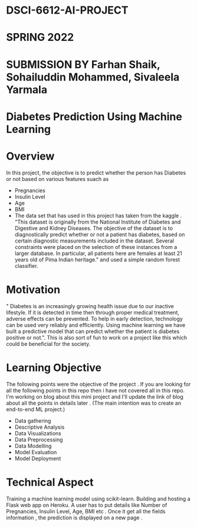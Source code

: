 # DSCI-6612-AI-PROJECT 

# SPRING 2022

# SUBMISSION BY Farhan Shaik, Sohailuddin Mohammed, Sivaleela Yarmala

# Diabetes Prediction Using Machine Learning  

# Overview
In this project, the objective is to predict whether the person has Diabetes or not based on various features suach as

- Pregnancies
- Insulin Level
- Age
- BMI
- The data set that has used in this project has taken from the kaggle . "This dataset is originally from the National Institute of Diabetes and Digestive and Kidney Diseases. The objective of the dataset is to diagnostically predict whether or not a patient has diabetes, based on certain diagnostic measurements included in the dataset. Several constraints were placed on the selection of these instances from a larger database. In particular, all patients here are females at least 21 years old of Pima Indian heritage." and used a simple random forest classifier.

# Motivation
" Diabetes is an increasingly growing health issue due to our inactive lifestyle. If it is detected in time then through proper medical treatment, adverse effects can be prevented. To help in early detection, technology can be used very reliably and efficiently. Using machine learning we have built a predictive model that can predict whether the patient is diabetes positive or not.". This is also sort of fun to work on a project like this which could be beneficial for the society.

# Learning Objective
  The following points were the objective of the project . If you are looking for all the following points in this repo then i have not covered all in this repo. I'm      working on blog about this mini project and I'll update the link of blog about all the points in details later . (The main intention was to create an end-to-end ML    project.)

- Data gathering
- Descriptive Analysis
- Data Visualizations
- Data Preprocessing
- Data Modelling
- Model Evaluation
- Model Deployment

# Technical Aspect
Training a machine learning model using scikit-learn.
Building and hosting a Flask web app on Heroku.
A user has to put details like Number of Pregnancies, Insulin Level, Age, BMI etc .
Once it get all the fields information , the prediction is displayed on a new page .


